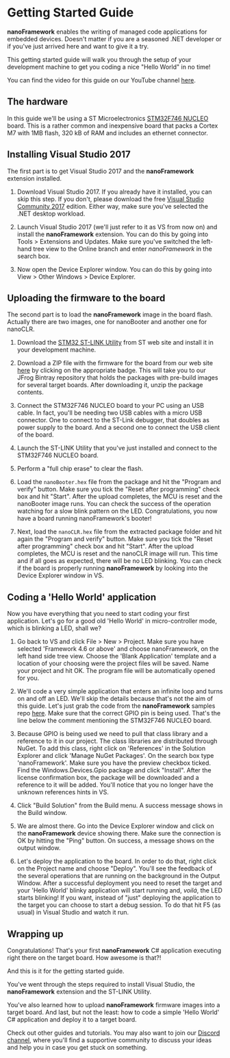 # Getting Started Guide


**nanoFramework** enables the writing of managed code applications for embedded devices. Doesn't matter if you are a seasoned .NET developer or if you've just arrived here and want to give it a try.

This getting started guide will walk you through the setup of your development machine to get you coding a nice "Hello World" in no time!


You can find the video for this guide on our YouTube channel [here](https://youtu.be/iZdN2GmefXI).


## The hardware

In this guide we'll be using a ST Microelectronics [STM32F746 NUCLEO](http://www.st.com/content/st_com/en/products/evaluation-tools/product-evaluation-tools/mcu-eval-tools/stm32-mcu-eval-tools/stm32-mcu-nucleo/nucleo-f746zg.html) board. This is a rather common and inexpensive board that packs a Cortex M7 with 1MB flash, 320 kB of RAM and includes an ethernet connector.


## Installing Visual Studio 2017

The first part is to get Visual Studio 2017 and the **nanoFramework** extension installed.

1.	Download Visual Studio 2017. If you already have it installed, you can skip this step. If you don't, please download the free [Visual Studio Community 2017](https://www.visualstudio.com/downloads) edition. Either way, make sure you've selected the .NET desktop workload.

2.	Launch Visual Studio 2017 (we'll just refer to it as VS from now on) and install the **nanoFramework** extension. You can do this by going into Tools > Extensions and Updates. Make sure you've switched the left-hand tree view to the Online branch and enter _nanoFramework_ in the search box.

3.	Now open the Device Explorer window. You can do this by going into View > Other Windows > Device Explorer.


## Uploading the firmware to the board

The second part is to load the **nanoFramework** image in the board flash. Actually there are two images, one for nanoBooter and another one for nanoCLR.

1. Download the [STM32 ST-LINK Utility](http://www.st.com/content/st_com/en/products/development-tools/software-development-tools/stm32-software-development-tools/stm32-programmers/stsw-link004.html) from ST web site and install it in your development machine.

2. Download a ZIP file with the firmware for the board from our web site [here](https://github.com/nanoframework/nf-interpreter#firmware-for-reference-boards) by clicking on the appropriate badge. This will take you to our JFrog Bintray repository that holds the packages with pre-build images for several target boards. After downloading it, unzip the package contents. 

3. Connect the STM32F746 NUCLEO board to your PC using an USB cable. In fact, you'll be needing two USB cables with a micro USB connector. One to connect to the ST-Link debugger, that doubles as power supply to the board. And a second one to connect the USB client of the board. 

4. Launch the ST-LINK Utility that you've just installed and connect to the STM32F746 NUCLEO board.

5. Perform a "full chip erase" to clear the flash.

6. Load the `nanoBooter.hex` file from the package and hit the "Program and verify" button. Make sure you tick the "Reset after programming" check box and hit "Start". After the upload completes, the MCU is reset and the nanoBooter image runs. You can check the success of the operation watching for a slow blink pattern on the LED. Congratulations, you now have a board running nanoFramework's booter!

7. Next, load the `nanoCLR.hex` file from the extracted package folder and hit again the "Program and verify" button. Make sure you tick the "Reset after programming" check box and hit "Start". After the upload completes, the MCU is reset and the nanoCLR image will run. This time and if all goes as expected, there will be no LED blinking. You can check if the board is properly running **nanoFramework** by looking into the Device Explorer window in VS.


## Coding a 'Hello World' application

Now you have everything that you need to start coding your first application. Let's go for a good old 'Hello World' in micro-controller mode, which is blinking a LED, shall we?

1. Go back to VS and click File > New > Project. Make sure you have selected 'Framework 4.6 or above' and choose nanoFramework, on the left hand side tree view. Choose the 'Blank Application' template and a location of your choosing were the project files will be saved. Name your project and hit OK. The program file will be automatically opened for you.

2. We'll code a very simple application that enters an infinite loop and turns on and off an LED. We'll skip the details because that's not the aim of this guide. Let's just grab the code from the **nanoFramework** samples repo [here](https://github.com/nanoframework/Samples/tree/master/Blinky). Make sure that the correct GPIO pin is being used. That's the line below the comment mentioning the STM32F746 NUCLEO board.

3. Because GPIO is being used we need to pull that class library and a reference to it in our project. The class libraries are distributed through NuGet. To add this class, right click on 'References' in the Solution Explorer and click 'Manage NuGet Packages'. On the search box type 'nanoFramework'. Make sure you have the preview checkbox ticked. Find the Windows.Devices.Gpio package and click "Install". After the license confirmation box, the package will be downloaded and a reference to it will be added. You'll notice that you no longer have the unknown references hints in VS.

4. Click "Build Solution" from the Build menu. A success message shows in the Build window.

5. We are almost there. Go into the Device Explorer window and click on the **nanoFramework** device showing there. Make sure the connection is OK by hitting the "Ping" button. On success, a message shows on the output window.

6. Let's deploy the application to the board. In order to do that, right click on the Project name and choose "Deploy". You'll see the feedback of the several operations that are running on the background in the Output Window. After a successful deployment you need to reset the target and your 'Hello World' blinky application will start running and, _voilá_, the LED starts blinking! If you want, instead of "just" deploying the application to the target you can choose to start a debug session. To do that hit F5 (as usual) in Visual Studio and watch it run.


## Wrapping up

Congratulations! That's your first **nanoFramework** C# application executing right there on the target board. How awesome is that?!

And this is it for the getting started guide. 

You've went through the steps required to install Visual Studio, the **nanoFramework** extension and the ST-LINK Utility.

You've also learned how to upload **nanoFramework** firmware images into a target board.
And last, but not the least: how to code a simple 'Hello World' C# application and deploy it to a target board.

Check out other guides and tutorials. You may also want to join our [Discord channel](https://discordapp.com/invite/gCyBu8T), where you'll find a supportive community to discuss your ideas and help you in case you get stuck on something.
